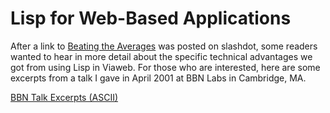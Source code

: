 # Lisp for Web-Based Applications

After a link to [Beating the Averages](http://paulgraham.com/avg.html) was posted on slashdot, some readers wanted to hear in more detail about the specific technical advantages we got from using Lisp in Viaweb. For those who are interested, here are some excerpts from a talk I gave in April 2001 at BBN Labs in Cambridge, MA.

[BBN Talk Excerpts (ASCII)](https://sep.turbifycdn.com/ty/cdn/paulgraham/bbnexcerpts.txt?t=1688221954&)